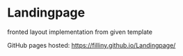 # Landingpage

fronted layout implementation from given template

GitHub pages hosted: https://filliny.github.io/Landingpage/
